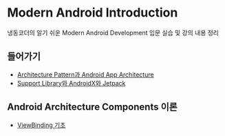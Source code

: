 # Modern Android Introduction

냉동코더의 알기 쉬운 Modern Android Development 입문 실습 및 강의 내용 정리

## 들어가기
- [Architecture Pattern과 Android App Architecture](./class/01_Architecture%20Pattern과%20Android%20App%20Architecture.md)
- [Support Library와 AndroidX와 Jetpack](./class/02_Support%20Library와%20AndroidX와%20Jetpack.md)

## Android Architecture Components 이론
- [ViewBinding 기초](./class/03_ViewBinding%20기초.md)